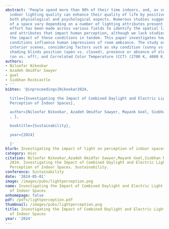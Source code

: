 ```yaml
---
abstract: 'People spend more than 90% of their time indoors, and, as such, improving
  indoor lighting quality can enhance their quality of life by positively influencing
  both physiological and psychological aspects. Numerous studies suggest that perceptions
  of a space vary depending on a number of lighting attributes present. Significant
  effort has been made across various fields to identify the spatial lighting conditions
  and attributes that impact human perception, although we lack studies that explore
  the impact of these conditions in tandem. This paper investigates how interior lighting
  conditions influence human impressions of room ambiance. The study examines 16 different
  interior scenes, considering factors such as sky condition (sunny vs. overcast),
  shading blinds position (open vs. closed), presence or absence of electric light
  (on vs. off), and Correlated Color Temperature (CCT) (2700 K, 4000 K, and 6500 K). '
authors:
- Niloofar Nikookar
- Azadeh Omidfar Sawyer
- goel
- Siobhan Rockcastle
- ''
bibtex: '@inproceedings{Nikookar2024,

  title={Investigating the Impact of Combined Daylight and Electric Light on Human
  Perception of Indoor Spaces},

  author={Niloofar Nikookar, Azadeh Omidfar Sawyer, Mayank Goel, Siobhan Rockcastle,
  , },

  booktitle={Sustainability},

  year={2024}

  }'
blurb: Investigating the impact of light on perception of indoor spaces
category: misc
citation: Niloofar Nikookar,Azadeh Omidfar Sawyer,Mayank Goel,Siobhan Rockcastle,.
  2024. Investigating the Impact of Combined Daylight and Electric Light on Human
  Perception of Indoor Spaces. Sustainability.
conference: Sustainability
date: '2024-05-01'
image: /images/pubs/lightperception.png
name: Investigating the Impact of Combined Daylight and Electric Light on Human Perception
  of Indoor Spaces
onhomepage: false
pdf: /pdfs/lightperception.pdf
thumbnail: /images/pubs/lightperception.png
title: Investigating the Impact of Combined Daylight and Electric Light on Human Perception
  of Indoor Spaces
year: '2024'
---
```

